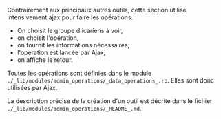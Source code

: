 Contrairement aux principaux autres outils, cette section utilise intensivement ajax pour faire les opérations.

* On choisit le groupe d'icariens à voir,
* on choisit l'opération,
* on fournit les informations nécessaires,
* l'opération est lancée par Ajax,
* on affiche le retour.


Toutes les opérations sont définies dans le module `./_lib/modules/admin_operations/_data_operations_.rb`. Elles sont donc utilisées par Ajax.

La description précise de la création d'un outil est décrite dans le fichier `./_lib/modules/admin_operations/_README_.md`.
